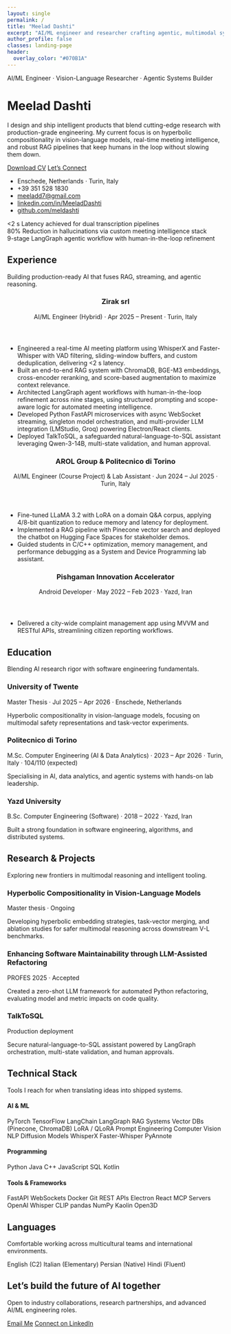 ```yaml
---
layout: single
permalink: /
title: "Meelad Dashti"
excerpt: "AI/ML engineer and researcher crafting agentic, multimodal systems that bridge research and production."
author_profile: false
classes: landing-page
header:
  overlay_color: "#070B1A"
---
```


<div class="hero-panel">
  <div class="hero-content">
    <p class="hero-kicker">AI/ML Engineer · Vision-Language Researcher · Agentic Systems Builder</p>
    <h1>Meelad Dashti</h1>
    <p class="hero-lede">
      I design and ship intelligent products that blend cutting-edge research with production-grade engineering.
      My current focus is on hyperbolic compositionality in vision-language models, real-time meeting intelligence,
      and robust RAG pipelines that keep humans in the loop without slowing them down.
    </p>
    <div class="hero-cta">
      <a class="btn btn--primary" href="/files/Meelad_Dashti_CV.pdf" target="_blank" rel="noopener">Download CV</a>
      <a class="btn btn--outline" href="#contact">Let’s Connect</a>
    </div>
    <ul class="hero-meta">
      <li><i class="fas fa-map-marker-alt" aria-hidden="true"></i> Enschede, Netherlands · Turin, Italy</li>
      <li><i class="fas fa-phone-alt" aria-hidden="true"></i> +39 351 528 1830</li>
      <li><i class="fas fa-envelope" aria-hidden="true"></i> <a href="mailto:meeladd7@gmail.com">meeladd7@gmail.com</a></li>
      <li><i class="fab fa-linkedin" aria-hidden="true"></i> <a href="https://linkedin.com/in/MeeladDashti" target="_blank" rel="noopener">linkedin.com/in/MeeladDashti</a></li>
      <li><i class="fab fa-github" aria-hidden="true"></i> <a href="https://github.com/meldashti" target="_blank" rel="noopener">github.com/meldashti</a></li>
    </ul>
  </div>
  <div class="hero-highlight">
    <div class="stat-card">
      <span class="stat-value">&lt;2 s</span>
      <span class="stat-label">Latency achieved for dual transcription pipelines</span>
    </div>
    <div class="stat-card">
      <span class="stat-value">80%</span>
      <span class="stat-label">Reduction in hallucinations via custom meeting intelligence stack</span>
    </div>
    <div class="stat-card">
      <span class="stat-value">9-stage</span>
      <span class="stat-label">LangGraph agentic workflow with human-in-the-loop refinement</span>
    </div>
  </div>
</div>

<section class="section" id="experience">
  <div class="section-heading">
    <h2>Experience</h2>
    <p>Building production-ready AI that fuses RAG, streaming, and agentic reasoning.</p>
  </div>
  <div class="timeline">
    <article class="timeline-item">
      <header>
        <h3>Zirak srl</h3>
        <div class="item-meta">AI/ML Engineer (Hybrid) · Apr 2025 – Present · Turin, Italy</div>
      </header>
      <ul>
        <li>Engineered a real-time AI meeting platform using WhisperX and Faster-Whisper with VAD filtering, sliding-window buffers, and custom deduplication, delivering &lt;2 s latency.</li>
        <li>Built an end-to-end RAG system with ChromaDB, BGE-M3 embeddings, cross-encoder reranking, and score-based augmentation to maximize context relevance.</li>
        <li>Architected LangGraph agent workflows with human-in-the-loop refinement across nine stages, using structured prompting and scope-aware logic for automated meeting intelligence.</li>
        <li>Developed Python FastAPI microservices with async WebSocket streaming, singleton model orchestration, and multi-provider LLM integration (LMStudio, Groq) powering Electron/React clients.</li>
        <li>Deployed TalkToSQL, a safeguarded natural-language-to-SQL assistant leveraging Qwen-3-14B, multi-state validation, and human approval.</li>
      </ul>
    </article>
    <article class="timeline-item">
      <header>
        <h3>AROL Group &amp; Politecnico di Torino</h3>
        <div class="item-meta">AI/ML Engineer (Course Project) &amp; Lab Assistant · Jun 2024 – Jul 2025 · Turin, Italy</div>
      </header>
      <ul>
        <li>Fine-tuned LLaMA 3.2 with LoRA on a domain Q&amp;A corpus, applying 4/8-bit quantization to reduce memory and latency for deployment.</li>
        <li>Implemented a RAG pipeline with Pinecone vector search and deployed the chatbot on Hugging Face Spaces for stakeholder demos.</li>
        <li>Guided students in C/C++ optimization, memory management, and performance debugging as a System and Device Programming lab assistant.</li>
      </ul>
    </article>
    <article class="timeline-item">
      <header>
        <h3>Pishgaman Innovation Accelerator</h3>
        <div class="item-meta">Android Developer · May 2022 – Feb 2023 · Yazd, Iran</div>
      </header>
      <ul>
        <li>Delivered a city-wide complaint management app using MVVM and RESTful APIs, streamlining citizen reporting workflows.</li>
      </ul>
    </article>
  </div>
</section>

<section class="section" id="education">
  <div class="section-heading">
    <h2>Education</h2>
    <p>Blending AI research rigor with software engineering fundamentals.</p>
  </div>
  <div class="card-grid">
    <article class="info-card">
      <h3>University of Twente</h3>
      <p class="info-meta">Master Thesis · Jul 2025 – Apr 2026 · Enschede, Netherlands</p>
      <p>Hyperbolic compositionality in vision-language models, focusing on multimodal safety representations and task-vector experiments.</p>
    </article>
    <article class="info-card">
      <h3>Politecnico di Torino</h3>
      <p class="info-meta">M.Sc. Computer Engineering (AI &amp; Data Analytics) · 2023 – Apr 2026 · Turin, Italy · 104/110 (expected)</p>
      <p>Specialising in AI, data analytics, and agentic systems with hands-on lab leadership.</p>
    </article>
    <article class="info-card">
      <h3>Yazd University</h3>
      <p class="info-meta">B.Sc. Computer Engineering (Software) · 2018 – 2022 · Yazd, Iran</p>
      <p>Built a strong foundation in software engineering, algorithms, and distributed systems.</p>
    </article>
  </div>
</section>

<section class="section" id="projects">
  <div class="section-heading">
    <h2>Research &amp; Projects</h2>
    <p>Exploring new frontiers in multimodal reasoning and intelligent tooling.</p>
  </div>
  <div class="card-grid">
    <article class="info-card">
      <h3>Hyperbolic Compositionality in Vision-Language Models</h3>
      <p class="info-meta">Master thesis · Ongoing</p>
      <p>Developing hyperbolic embedding strategies, task-vector merging, and ablation studies for safer multimodal reasoning across downstream V-L benchmarks.</p>
    </article>
    <article class="info-card">
      <h3>Enhancing Software Maintainability through LLM-Assisted Refactoring</h3>
      <p class="info-meta">PROFES 2025 · Accepted</p>
      <p>Created a zero-shot LLM framework for automated Python refactoring, evaluating model and metric impacts on code quality.</p>
    </article>
    <article class="info-card">
      <h3>TalkToSQL</h3>
      <p class="info-meta">Production deployment</p>
      <p>Secure natural-language-to-SQL assistant powered by LangGraph orchestration, multi-state validation, and human approvals.</p>
    </article>
  </div>
</section>

<section class="section" id="skills">
  <div class="section-heading">
    <h2>Technical Stack</h2>
    <p>Tools I reach for when translating ideas into shipped systems.</p>
  </div>
  <div class="pill-groups">
    <div>
      <h4>AI &amp; ML</h4>
      <div class="pill-row">
        <span class="pill">PyTorch</span>
        <span class="pill">TensorFlow</span>
        <span class="pill">LangChain</span>
        <span class="pill">LangGraph</span>
        <span class="pill">RAG Systems</span>
        <span class="pill">Vector DBs (Pinecone, ChromaDB)</span>
        <span class="pill">LoRA / QLoRA</span>
        <span class="pill">Prompt Engineering</span>
        <span class="pill">Computer Vision</span>
        <span class="pill">NLP</span>
        <span class="pill">Diffusion Models</span>
        <span class="pill">WhisperX</span>
        <span class="pill">Faster-Whisper</span>
        <span class="pill">PyAnnote</span>
      </div>
    </div>
    <div>
      <h4>Programming</h4>
      <div class="pill-row">
        <span class="pill">Python</span>
        <span class="pill">Java</span>
        <span class="pill">C++</span>
        <span class="pill">JavaScript</span>
        <span class="pill">SQL</span>
        <span class="pill">Kotlin</span>
      </div>
    </div>
    <div>
      <h4>Tools &amp; Frameworks</h4>
      <div class="pill-row">
        <span class="pill">FastAPI</span>
        <span class="pill">WebSockets</span>
        <span class="pill">Docker</span>
        <span class="pill">Git</span>
        <span class="pill">REST APIs</span>
        <span class="pill">Electron</span>
        <span class="pill">React</span>
        <span class="pill">MCP Servers</span>
        <span class="pill">OpenAI Whisper</span>
        <span class="pill">CLIP</span>
        <span class="pill">pandas</span>
        <span class="pill">NumPy</span>
        <span class="pill">Kaolin</span>
        <span class="pill">Open3D</span>
      </div>
    </div>
  </div>
</section>

<section class="section" id="languages">
  <div class="section-heading">
    <h2>Languages</h2>
    <p>Comfortable working across multicultural teams and international environments.</p>
  </div>
  <div class="pill-row">
    <span class="pill">English (C2)</span>
    <span class="pill">Italian (Elementary)</span>
    <span class="pill">Persian (Native)</span>
    <span class="pill">Hindi (Fluent)</span>
  </div>
</section>

<section class="section section--accent" id="contact">
  <div class="section-heading">
    <h2>Let’s build the future of AI together</h2>
    <p>Open to industry collaborations, research partnerships, and advanced AI/ML engineering roles.</p>
  </div>
  <div class="contact-actions">
    <a class="btn btn--primary" href="mailto:meeladd7@gmail.com">Email Me</a>
    <a class="btn btn--outline" href="https://linkedin.com/in/MeeladDashti" target="_blank" rel="noopener">Connect on LinkedIn</a>
  </div>
</section>

